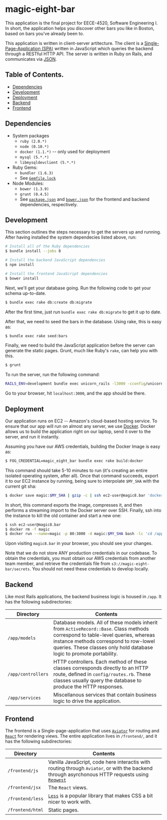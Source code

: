 # magic-eight-bar

This application is the final project for EECE-4520, Software Engineering I.
In short, the application helps you discover other bars you like in Boston, based on bars you've already been to.

This application is written in client-server artitecture.
The client is a [Single-Page-Application (SPA)](http://en.wikipedia.org/wiki/Single-page_application) written in JavaScript which queries the backend through a RESTful HTTP API.
The server is written in Ruby on Rails, and communicates via [JSON](http://en.wikipedia.org/wiki/JSON).

## Table of Contents.

- [Dependencies](#dependencies)
- [Development](#development)
- [Deployment](#deployment)
- [Backend](#backend)
- [Frontend](#frontend)

## Dependencies

- System packages
  - `ruby (2.0.*)`
  - `node (0.10.*)`
  - `docker (1.1.*)` -- only used for deployment
  - `mysql (5.*.*)`
  - `libmysqldevclient (5.*.*)`
- Ruby Gems:
  - `bundler (1.6.3)`
  - See [`Gemfile.lock`](#gemfile-lock)
- Node Modules:
  - `bower (1.3.9)`
  - `grunt (0.4.5)`
  - See [`package.json`](#package-json) and [`bower.json`](#bower-json) for the frontend and backend dependencies, respectively.

## Development

This section outlines the steps necessary to get the servers up and running.
After having installed the system dependecies listed above, run:

```bash
# Install all of the Ruby dependencies
$ bundle install --jobs 8

# Install the backend JavaScript dependencies
$ npm install

# Install the frontend JavaScript dependencies
$ bower install
```

Next, we'll get your database going.
Run the following code to get your schema up-to-date.

```bash
$ bundle exec rake db:create db:migrate
```

After the first time, just run `bundle exec rake db:migrate` to get it up to date.

After that, we need to seed the bars in the database.
Using rake, this is easy as:

```bash
$ bundle exec rake seed:bars
```

Finally, we need to build the JavaScript application before the server can generate the static pages.
Grunt, much like Ruby's `rake`, can help you with this.

```bash
$ grunt
```

To run the server, run the following command:

```bash
RAILS_ENV=development bundle exec unicorn_rails -l3000 -cconfig/unicorn.rb
```

Go to your browser, hit `localhost:3000`, and the app should be there.

## Deployment

Our application runs on EC2 -- Amazon's cloud-based hosting service.
To ensure that our app will run on almost any server, we use [Docker](https://docker.io).
Docker allows us to build the application right on our laptop, send it over to the server, and run it instantly.

Assuming you have our AWS credentials, building the Docker Image is easy as:

```bash
$ FOG_CREDENTIAL=magic_eight_bar bundle exec rake build:docker
```

This command should take 5-10 minutes to run (it's creating an entire isolated operating system, after all).
Once that command succeeds, export it to our EC2 instance by running, being sure to interpolate `$MY_SHA` with the current git sha:

```bash
$ docker save magic:$MY_SHA | gzip -c | ssh ec2-user@magic8.bar 'docker import - magic:$MY_SHA'
```

In short, this command exports the image, compresses it, and then performs a streaming import to the Docker server over SSH.
Finally, ssh into the instance to kill the old container and start a new one:

```bash
$ ssh ec2-user@magic8.bar
$ docker rm -f magic
$ docker run --name=magic -p 80:3000 -d magic:$MY_SHA bash -lc 'cd /app && source secrets && bundle exec unicorn_rails -l3000 -cconfig/unicorn.rb'
```

Upon visiting `magic8.bar` in your browser, you should see your changes.

Note that we do not store ANY production credentials in our codebase.
To obtain the credentials, you must obtain our AWS credentials from another team member, and retrieve the credentials file from `s3://magic-eight-bar/secrets`.
You should not need these credentials to develop locally.

## Backend

Like most Rails applications, the backend business logic is housed in `/app`.
It has the following subdirectories:

 Directory          | Contents
--------------------|---------
 `/app/models`      | Database models. All of these models inherit from `ActiveRecord::Base`. Class methods correspond to table-level queries, whereas instance methods correspond to row-lowel queries. These classes only hold database logic to promote portability.
 `/app/controllers` | HTTP controllers. Each method of these classes corresponds directly to an HTTP route, defined in `config/routes.rb`. These classes usually query the database to produce the HTTP responses.
 `/app/services`    | Miscellanous services that contain business logic to drive the application.

 ## Frontend

 The frontend is a Single-page-application that uses [`Aviator`](https://github.com/swipely/aviator) for routing and [`React`](https://github.com/facebook/react) for rendering views.
 The entire application lives in `/frontend/`, and it has the following subdirectories:

 Directory        | Contents
------------------|---------
 `/frontend/js`   | Vanilla JavaScript, code here interactis with routing through `Aviator`, or with the backend through asyrchonous HTTP requests using [`Reqwest`](https://github.com/ded/reqwest)
 `/frontend/jsx`  | The `React` views.
 `/frontend/less` | [`Less`](http://lesscss.org/) is a popular library that makes CSS a bit nicer to work with.
 `/frontend/html` | Static pages.
